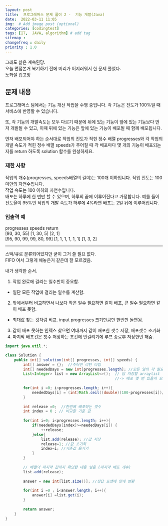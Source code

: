 ```yaml
---
layout: post
title:  프로그래머스 문제 풀이 2 -  기능 개발(Java)
date:  2022-03-11 11:05
img:  # Add image post (optional)
categories: [codingtest]
tags: [IT,  JAVA, algorithm] # add tag
sitemap :
changefreq : daily
priority : 1.0
---
```


그래도 삶은 계속된당.   
오늘 면접본거 복기하기 전에 머리가 어지러워서 한 문제 풀었다.   
노좌절 킵고잉  

## 문제 내용 
프로그래머스 팀에서는 기능 개선 작업을 수행 중입니다. 각 기능은 진도가 100%일 때 서비스에 반영할 수 있습니다.

또, 각 기능의 개발속도는 모두 다르기 때문에 뒤에 있는 기능이 앞에 있는 기능보다 먼저 개발될 수 있고, 이때 뒤에 있는 기능은 앞에 있는 기능이 배포될 때 함께 배포됩니다.

먼저 배포되어야 하는 순서대로 작업의 진도가 적힌 정수 배열 progresses와 각 작업의 개발 속도가 적힌 정수 배열 speeds가 주어질 때 각 배포마다 몇 개의 기능이 배포되는지를 return 하도록 solution 함수를 완성하세요.

### 제한 사항
작업의 개수(progresses, speeds배열의 길이)는 100개 이하입니다. 
작업 진도는 100 미만의 자연수입니다.  
작업 속도는 100 이하의 자연수입니다.  
배포는 하루에 한 번만 할 수 있으며, 하루의 끝에 이루어진다고 가정합니다. 예를 들어 진도율이 95%인 작업의 개발 속도가 하루에 4%라면 배포는 2일 뒤에 이루어집니다.   
### 입출력 예  
progresses	speeds	return   
[93, 30, 55]	[1, 30, 5]	[2, 1]  
[95, 90, 99, 99, 80, 99]	[1, 1, 1, 1, 1, 1]	[1, 3, 2]   

---
스택/큐로 분류되어있지만 굳이 그거 쓸 필요 없다.  
FIFO 여서 그렇게 해놓은거 같은데 잘 모르겠음.   

내가 생각한 순서.   
1) 작업 완료에 걸리는 일수만이 중요함.  
- 일단 모든 작업에 걸리는 일수를 계산함.
2) 앞에서부터 비교하면서 나보다 작은 일수 필요하면 같이 배포, 큰 일수 필요하면 같이 배포 못함.  
- 최대값 찾는 것처럼 비교. input progresses 크기만큼만 한번만 돌면됨.  
3) 같이 배포 못하는 인덱스 찾으면 여태까지 같이 배포한 갯수 저장, 배포갯수 초기화  
4) 마지막 배포건은 갯수 저장하는 조건에 안걸리기에 루프 종료후 저장한번 해줌. 

~~~java
import java.util.*;

class Solution {
    public int[] solution(int[] progresses, int[] speeds) {
        int[] answer = {};  //주어진 리턴 타입 
        int[] neededDays = new int[progresses.length]; //모든 일의 각 필요일수 계산
        List<Integer> list = new ArrayList<>();  // 답 저장할 arraylist
                                                 //-> 배포 몇 번 있을지 모르니 고정 배열 쓸 수 없음. 
        
        for(int i =0; i<progresses.length; i++){
            neededDays[i] = (int)Math.ceil((double)(100-progresses[i])/(double)speeds[i]);  //올림으로 계산
        }
        
        int release =0;  //한번에 배포하는 갯수
        int index = 0 ; // 비교할 기준 값
        
        for(int i=0; i<progresses.length; i++){
            if(neededDays[index]>=neededDays[i]) {
                ++release;
            }else{ 
                list.add(release); //값 저장 
                release=1; //값 초기화 
                index=i; //기준값 옮기기 
            }
        }
        
        // 배열의 마지막 값까지 확인한 내용 넣음 (마지막 배포 개수)
        list.add(release);
        
        answer = new int[list.size()]; //정답 포맷에 맞게 변환
    
        for(int i =0 ; i<answer.length; i++){
            answer[i] =list.get(i);
        }
        
        return answer;
    }
}

~~~

